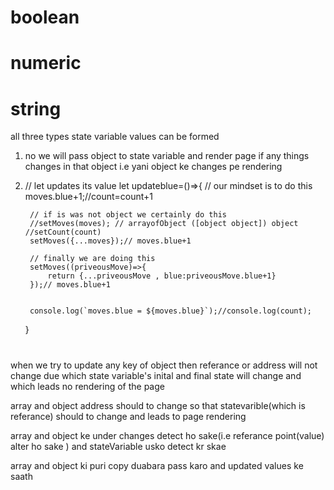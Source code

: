 # boolean 
# numeric 
# string 

all three types state variable values can be formed 


<!--  -->
1) no we will pass object to state variable and render page if any things changes in that object i.e yani object ke changes pe rendering

2) 
    // let updates its value 
    let updateblue=()=>{
        // our mindset is to do this 
        moves.blue+1;//count=count+1

        // if is was not object we certainly do this 
        //setMoves(moves); // arrayofObject ([object object]) object //setCount(count) 
        setMoves({...moves});// moves.blue+1

        // finally we are doing this 
        setMoves((priveousMove)=>{
            return {...priveousMove , blue:priveousMove.blue+1}
        });// moves.blue+1


        console.log(`moves.blue = ${moves.blue}`);//console.log(count);
        
    }

# 
when we try to update any key of object then referance or address will not change  due which state variable's inital and final state will change and which leads no rendering of the page 

array and object address should to change so that statevarible(which is referance) should to change and leads to page rendering 

array and object ke under changes detect ho sake(i.e referance point(value) alter ho sake ) and stateVariable usko detect kr skae 

array and object ki puri copy duabara pass karo and updated values ke saath 

 <!-- {...priveousMove , blue:priveousMove.blue+1}  we are using spread operture which will pass array and object as the new copy and state varible wil detect this time  -->

 <!-- {...priveousMove , blue:priveousMove.blue+1} object spread and blues vales should to have +1 with previous  -->